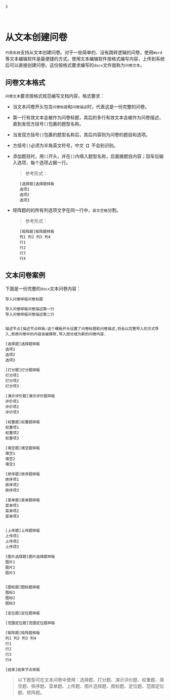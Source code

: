 ```index
3
```
```tag

```
```summary

```

# 从文本创建问卷
`巧思系统`支持从文本创建问卷。对于一些简单的、没有跳转逻辑的问卷，使用`Word`等文本编辑软件是最便捷的方式。使用文本编辑软件按格式编写内容，上传到系统后可以直接创建问卷。这份按格式要求编写的`docx`文件就称为`问卷文本`。

## 问卷文本格式
`问卷文本`要求按格式规范编写文档内容，格式要求：
+ 当文本问卷开头包含`问卷标题`和`问卷描述`时，代表这是一份完整的问卷。
+ 第一行有效文本会被作为问卷标题，其后的多行有效文本会被作为问卷描述，直到发现方括号`[]`包裹的题型名称。
+ 当发现方括号`[]`包裹的题型名称后，其后内容则为问卷的题目和选项。
+ 方括号`[]`必须为半角英文符号，中文`【】`不会别识别。
+ 添加题目时，用`[]`开头，并在`[]`内填入题型名称，后面接题目内容；回车后输入选项，每个选项占据一行。
    > 参考形式：
     ```
        [选择题]选择题样板
        选项1
        选项2
        选项3
     ```

+ 矩阵题的的所有列选项文字在同一行中，`英文空格`分割。
    > 参考形式：
     ```
        [矩阵题]矩阵题样板
        列1 列2 列3 列4
        行1
        行2
        行3
        行4
     ```

## 文本问卷案例
下面是一份完整的`docx`文本问卷内容：

```text
导入问卷样板问卷标题

导入问卷样板问卷描述第一行
导入问卷样板问卷描述第二行


描述节点]描述节点样板:这个模板开头设置了问卷标题和问卷描述,将会以完整导入的方式导入,即原问卷中的内容会被移除,导入部分成为新的问卷内容.

[选择题]选择题样板
选项1
选项2
选项3

[打分题]打分题样板
打分项1
打分项2
打分项3

[演示评价题]演示评价题样板
评价项1
评价项2
评价项3

[权重题]权重题样板
权重项1
权重项2
权重项3

[填空题]填空题样板
填空1
填空2
填空3

[排序题]排序题样板
排序项1
排序项2
排序项3

[菜单题]菜单题样板
菜单项1
菜单项2
菜单项3


[上传题]上传题样板
上传项1
上传项2
上传项3

[图片选择题]图片选择题样板
图片1
图片2
图片3


[图标题]图标题样板
图标1
图标2
图标3

[定位题]定位题样板

[范围定位题]范围定位题样板

[矩阵题]矩阵题样板
列1 列2 列3 列4
行1
行2
行3
行4

[结束]结束节点样板

```

> 以下题型可在文本问卷中使用：选择题、打分题、演示评价题、权重题、填空题、排序题、菜单题、上传题、图片选择题、图标题、定位题、范围定位题、矩阵题。
